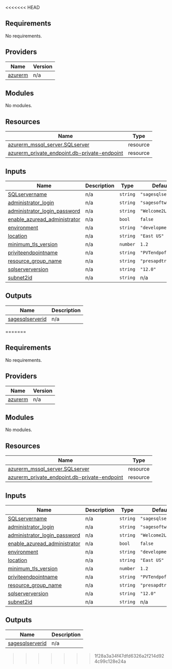 <<<<<<< HEAD
## Requirements

No requirements.

## Providers

| Name | Version |
|------|---------|
| <a name="provider_azurerm"></a> [azurerm](#provider\_azurerm) | n/a |

## Modules

No modules.

## Resources

| Name | Type |
|------|------|
| [azurerm_mssql_server.SQLserver](https://registry.terraform.io/providers/hashicorp/azurerm/latest/docs/resources/mssql_server) | resource |
| [azurerm_private_endpoint.db-private-endpoint](https://registry.terraform.io/providers/hashicorp/azurerm/latest/docs/resources/private_endpoint) | resource |

## Inputs

| Name | Description | Type | Default | Required |
|------|-------------|------|---------|:--------:|
| <a name="input_SQLservername"></a> [SQLservername](#input\_SQLservername) | n/a | `string` | `"sagesqlserver"` | no |
| <a name="input_administrator_login"></a> [administrator\_login](#input\_administrator\_login) | n/a | `string` | `"sagesoftware"` | no |
| <a name="input_administrator_login_password"></a> [administrator\_login\_password](#input\_administrator\_login\_password) | n/a | `string` | `"Welcome2Linux!"` | no |
| <a name="input_enable_azuread_administrator"></a> [enable\_azuread\_administrator](#input\_enable\_azuread\_administrator) | n/a | `bool` | `false` | no |
| <a name="input_environment"></a> [environment](#input\_environment) | n/a | `string` | `"development"` | no |
| <a name="input_location"></a> [location](#input\_location) | n/a | `string` | `"East US"` | no |
| <a name="input_minimum_tls_version"></a> [minimum\_tls\_version](#input\_minimum\_tls\_version) | n/a | `number` | `1.2` | no |
| <a name="input_priviteendpointname"></a> [priviteendpointname](#input\_priviteendpointname) | n/a | `string` | `"PVTendpofSQL"` | no |
| <a name="input_resource_group_name"></a> [resource\_group\_name](#input\_resource\_group\_name) | n/a | `string` | `"presapdtrngrg"` | no |
| <a name="input_sqlserverversion"></a> [sqlserverversion](#input\_sqlserverversion) | n/a | `string` | `"12.0"` | no |
| <a name="input_subnet2id"></a> [subnet2id](#input\_subnet2id) | n/a | `string` | n/a | yes |

## Outputs

| Name | Description |
|------|-------------|
| <a name="output_sagesqlserverid"></a> [sagesqlserverid](#output\_sagesqlserverid) | n/a |
=======
## Requirements

No requirements.

## Providers

| Name | Version |
|------|---------|
| <a name="provider_azurerm"></a> [azurerm](#provider\_azurerm) | n/a |

## Modules

No modules.

## Resources

| Name | Type |
|------|------|
| [azurerm_mssql_server.SQLserver](https://registry.terraform.io/providers/hashicorp/azurerm/latest/docs/resources/mssql_server) | resource |
| [azurerm_private_endpoint.db-private-endpoint](https://registry.terraform.io/providers/hashicorp/azurerm/latest/docs/resources/private_endpoint) | resource |

## Inputs

| Name | Description | Type | Default | Required |
|------|-------------|------|---------|:--------:|
| <a name="input_SQLservername"></a> [SQLservername](#input\_SQLservername) | n/a | `string` | `"sagesqlserver"` | no |
| <a name="input_administrator_login"></a> [administrator\_login](#input\_administrator\_login) | n/a | `string` | `"sagesoftware"` | no |
| <a name="input_administrator_login_password"></a> [administrator\_login\_password](#input\_administrator\_login\_password) | n/a | `string` | `"Welcome2Linux!"` | no |
| <a name="input_enable_azuread_administrator"></a> [enable\_azuread\_administrator](#input\_enable\_azuread\_administrator) | n/a | `bool` | `false` | no |
| <a name="input_environment"></a> [environment](#input\_environment) | n/a | `string` | `"development"` | no |
| <a name="input_location"></a> [location](#input\_location) | n/a | `string` | `"East US"` | no |
| <a name="input_minimum_tls_version"></a> [minimum\_tls\_version](#input\_minimum\_tls\_version) | n/a | `number` | `1.2` | no |
| <a name="input_priviteendpointname"></a> [priviteendpointname](#input\_priviteendpointname) | n/a | `string` | `"PVTendpofSQL"` | no |
| <a name="input_resource_group_name"></a> [resource\_group\_name](#input\_resource\_group\_name) | n/a | `string` | `"presapdtrngrg"` | no |
| <a name="input_sqlserverversion"></a> [sqlserverversion](#input\_sqlserverversion) | n/a | `string` | `"12.0"` | no |
| <a name="input_subnet2id"></a> [subnet2id](#input\_subnet2id) | n/a | `string` | n/a | yes |

## Outputs

| Name | Description |
|------|-------------|
| <a name="output_sagesqlserverid"></a> [sagesqlserverid](#output\_sagesqlserverid) | n/a |
>>>>>>> 1f28a3a34f47dfd6326a2f214d924c99c128e24a
